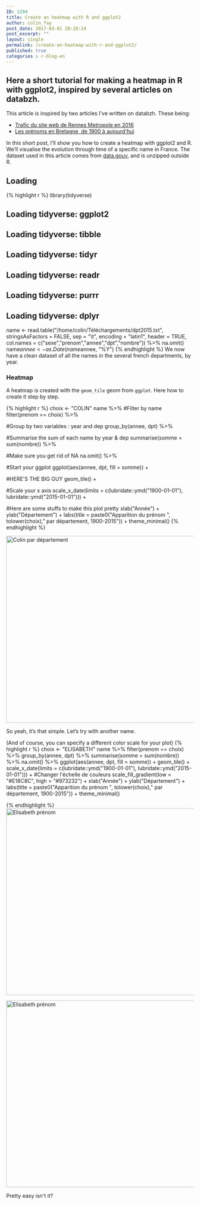 ```yaml
---
ID: 1294
title: Create an heatmap with R and ggplot2
author: colin_fay
post_date: 2017-03-01 20:28:24
post_excerpt: ""
layout: single
permalink: /create-an-heatmap-with-r-and-ggplot2/
published: true
categories : r-blog-en
---
```

## Here a short tutorial for making a heatmap in R with ggplot2, inspired by several articles on databzh.
<!--more-->

This article is inspired by two articles I've written on databzh. These being:
- <a href="http://data-bzh.fr/trafic-web-site-rennes-metropole-2016/">Trafic du site web de Rennes Metropole en 2016</a>
- <a href="http://data-bzh.fr/prenoms-bretagne-1900-aujourdhui/">Les prénoms en Bretagne, de 1900 à aujourd'hui</a>

In this short post, I’ll show you how to create a heatmap with ggplot2 and R. We’ll visualise the evolution through time of a specific name in France. The dataset used in this article comes from <a href="https://www.data.gouv.fr/fr/datasets/fichier-des-prenoms-edition-2016/">data.gouv</a>, and is unzipped outside R.

## Loading
{% highlight r %} 
library(tidyverse)
## Loading tidyverse: ggplot2
## Loading tidyverse: tibble
## Loading tidyverse: tidyr
## Loading tidyverse: readr
## Loading tidyverse: purrr
## Loading tidyverse: dplyr

name <- read.table("/home/colin/Téléchargements/dpt2015.txt", stringsAsFactors = FALSE, sep = "\t", encoding = "latin1", header = TRUE, col.names = c("sexe","prenom","annee","dpt","nombre")) %>%
  na.omit()
name$annee <- as.Date(name$annee, "%Y")
{% endhighlight %}
We now have a clean dataset of all the names in the several french departments, by year.

### Heatmap
A heatmap is created with the `geom_tile` geom from `ggplot`. Here how to create it step by step.

{% highlight r %} 
choix <- "COLIN"
name %>%
  #Filter by name
  filter(prenom == choix) %>%
  
  #Group by two variables : year and dep
  group_by(annee, dpt) %>%
  
  #Summarise the sum of each name by year &amp; dep
  summarise(somme = sum(nombre)) %>%
  
  #Make sure you get rid of NA
  na.omit() %>% 
  
  #Start your ggplot 
  ggplot(aes(annee, dpt, fill = somme)) +
  
  #HERE'S THE BIG GUY
  geom_tile() +
  
  #Scale your x axis
  scale_x_date(limits =  c(lubridate::ymd("1900-01-01"), lubridate::ymd("2015-01-01"))) +
  
  #Here are some stuffs to make this plot pretty
  xlab("Année") +
  ylab("Département") +
  labs(title = paste0("Apparition du prénom ", tolower(choix)," par département, 1900-2015")) + 
  theme_minimal()
{% endhighlight %}

<a href="https://colinfay.github.io/wp-content/uploads/2017/03/names-colin.png"><img class="aligncenter size-full wp-image-1587" src="https://colinfay.github.io/wp-content/uploads/2017/03/names-colin.png" alt="Colin par département" width="1000" height="500" /></a>

So yeah, it’s that simple. Let’s try with another name.

(And of course, you can specify a different color scale for your plot)
{% highlight r %} 
choix <- "ELISABETH"
name %>%
  filter(prenom == choix) %>%
  group_by(annee, dpt) %>%
  summarise(somme = sum(nombre)) %>%
  na.omit() %>% 
  ggplot(aes(annee, dpt, fill = somme)) +
  geom_tile() +
  scale_x_date(limits =  c(lubridate::ymd("1900-01-01"), lubridate::ymd("2015-01-01"))) +
  #Changer l'échelle de couleurs
  scale_fill_gradient(low = "#E18C8C", high = "#973232") +
  xlab("Année") +
  ylab("Département") +
  labs(title = paste0("Apparition du prénom ", tolower(choix)," par département, 1900-2015")) + 
  theme_minimal()

{% endhighlight %}
<a href="https://colinfay.github.io/wp-content/uploads/2017/03/prenom-elisabeth-rstats.png"><img class="aligncenter size-full wp-image-1589" src="https://colinfay.github.io/wp-content/uploads/2017/03/prenom-elisabeth-rstats.png" alt="Elisabeth prénom" width="1000" height="500" /></a>

<a href="https://colinfay.github.io/wp-content/uploads/2017/03/prenom-elisabeth-rstats.png"><img class="aligncenter size-full wp-image-1589" src="https://colinfay.github.io/wp-content/uploads/2017/03/prenom-elisabeth-rstats.png" alt="Elisabeth prénom" width="1000" height="500" /></a>

Pretty easy isn't it?


